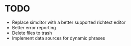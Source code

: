 # TODO

- Replace simditor with a better supported richtext editor
- Better error reporting
- Delete files to trash
- Implement data sources for dynamic phrases
